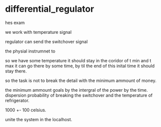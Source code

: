 # differential_regulator
hes exam


we work with temperature signal 

regulator can send the switchover signal

the physial instrumnet to 


so we have some temperature it should stay in the coridor of t min and t max it can go there by some time, by til the end of this inital time it should stay there.

so the task is not to break the detail with the minimum ammount of money.

the minimum ammount goals by the intergral of the power by the time. dispersion probability of breaking the switchover and the temperature of refrigerator. 

1000 +- 100 celsius.

unite the system in the localhost.
